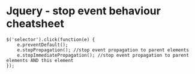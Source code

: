 Jquery - stop event behaviour cheatsheet
========================================

```
$('selector').click(function(e) {
    e.preventDefault();
    e.stopPropagation(); //stop event propagation to parent elements
    e.stopImmediatePropagation(); //stop event propagation to parent elements AND this element
});
```
